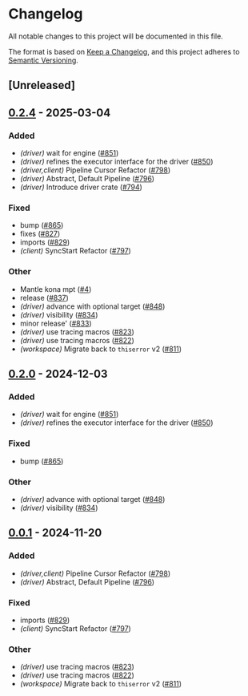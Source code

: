 # Changelog

All notable changes to this project will be documented in this file.

The format is based on [Keep a Changelog](https://keepachangelog.com/en/1.0.0/),
and this project adheres to [Semantic Versioning](https://semver.org/spec/v2.0.0.html).

## [Unreleased]

## [0.2.4](https://github.com/mantle-xyz/kona/compare/kona-driver-v0.2.3...kona-driver-v0.2.4) - 2025-03-04

### Added

- *(driver)* wait for engine ([#851](https://github.com/mantle-xyz/kona/pull/851))
- *(driver)* refines the executor interface for the driver ([#850](https://github.com/mantle-xyz/kona/pull/850))
- *(driver,client)* Pipeline Cursor Refactor ([#798](https://github.com/mantle-xyz/kona/pull/798))
- *(driver)* Abstract, Default Pipeline ([#796](https://github.com/mantle-xyz/kona/pull/796))
- *(driver)* Introduce driver crate ([#794](https://github.com/mantle-xyz/kona/pull/794))

### Fixed

- bump ([#865](https://github.com/mantle-xyz/kona/pull/865))
- fixes ([#827](https://github.com/mantle-xyz/kona/pull/827))
- imports ([#829](https://github.com/mantle-xyz/kona/pull/829))
- *(client)* SyncStart Refactor ([#797](https://github.com/mantle-xyz/kona/pull/797))

### Other

- Mantle kona mpt ([#4](https://github.com/mantle-xyz/kona/pull/4))
- release ([#837](https://github.com/mantle-xyz/kona/pull/837))
- *(driver)* advance with optional target ([#848](https://github.com/mantle-xyz/kona/pull/848))
- *(driver)* visibility ([#834](https://github.com/mantle-xyz/kona/pull/834))
- minor release' ([#833](https://github.com/mantle-xyz/kona/pull/833))
- *(driver)* use tracing macros ([#823](https://github.com/mantle-xyz/kona/pull/823))
- *(driver)* use tracing macros ([#822](https://github.com/mantle-xyz/kona/pull/822))
- *(workspace)* Migrate back to `thiserror` v2 ([#811](https://github.com/mantle-xyz/kona/pull/811))

## [0.2.0](https://github.com/op-rs/kona/compare/kona-driver-v0.1.0...kona-driver-v0.2.0) - 2024-12-03

### Added

- *(driver)* wait for engine ([#851](https://github.com/op-rs/kona/pull/851))
- *(driver)* refines the executor interface for the driver ([#850](https://github.com/op-rs/kona/pull/850))

### Fixed

- bump ([#865](https://github.com/op-rs/kona/pull/865))

### Other

- *(driver)* advance with optional target ([#848](https://github.com/op-rs/kona/pull/848))
- *(driver)* visibility ([#834](https://github.com/op-rs/kona/pull/834))

## [0.0.1](https://github.com/op-rs/kona/compare/kona-driver-v0.0.0...kona-driver-v0.0.1) - 2024-11-20

### Added

- *(driver,client)* Pipeline Cursor Refactor ([#798](https://github.com/op-rs/kona/pull/798))
- *(driver)* Abstract, Default Pipeline ([#796](https://github.com/op-rs/kona/pull/796))

### Fixed

- imports ([#829](https://github.com/op-rs/kona/pull/829))
- *(client)* SyncStart Refactor ([#797](https://github.com/op-rs/kona/pull/797))

### Other

- *(driver)* use tracing macros ([#823](https://github.com/op-rs/kona/pull/823))
- *(driver)* use tracing macros ([#822](https://github.com/op-rs/kona/pull/822))
- *(workspace)* Migrate back to `thiserror` v2 ([#811](https://github.com/op-rs/kona/pull/811))
